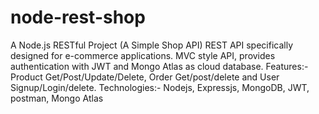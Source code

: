 # node-rest-shop
A Node.js RESTful Project (A Simple Shop API)
REST API specifically designed for e-commerce applications.
MVC style API, provides authentication with JWT and Mongo Atlas as cloud database.
Features:- Product Get/Post/Update/Delete, Order Get/post/delete and User Signup/Login/delete.
Technologies:- Nodejs, Expressjs, MongoDB, JWT, postman, Mongo Atlas
